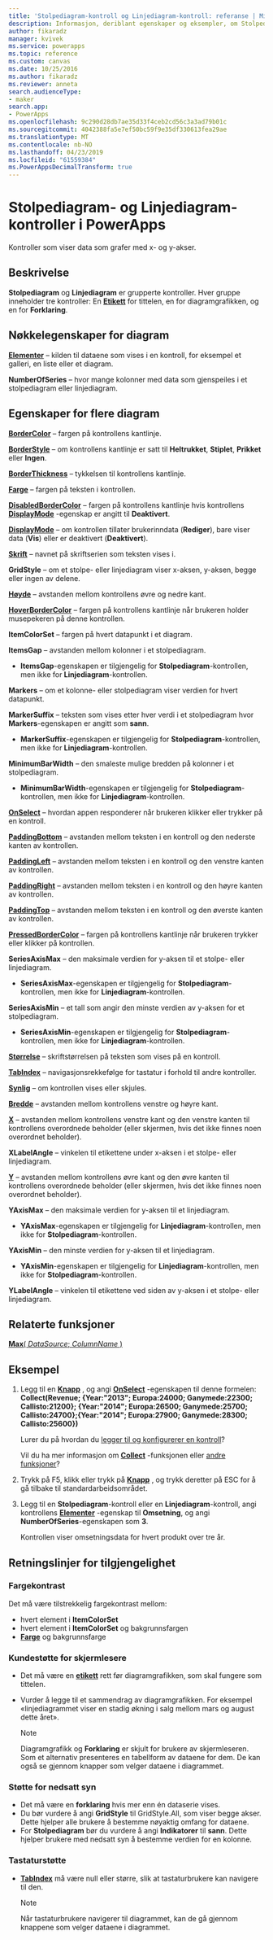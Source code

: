 ```yaml
---
title: 'Stolpediagram-kontroll og Linjediagram-kontroll: referanse | Microsoft Docs'
description: Informasjon, deriblant egenskaper og eksempler, om Stolpediagram-kontroller og Linjediagram-kontroller
author: fikaradz
manager: kvivek
ms.service: powerapps
ms.topic: reference
ms.custom: canvas
ms.date: 10/25/2016
ms.author: fikaradz
ms.reviewer: anneta
search.audienceType:
- maker
search.app:
- PowerApps
ms.openlocfilehash: 9c290d28db7ae35d33f4ceb2cd56c3a3ad79b01c
ms.sourcegitcommit: 4042388fa5e7ef50bc59f9e35df330613fea29ae
ms.translationtype: MT
ms.contentlocale: nb-NO
ms.lasthandoff: 04/23/2019
ms.locfileid: "61559384"
ms.PowerAppsDecimalTransform: true
---
```

# <a name="column-chart-and-line-chart-controls-in-powerapps"></a>Stolpediagram- og Linjediagram-kontroller i PowerApps
Kontroller som viser data som grafer med x- og y-akser.

## <a name="description"></a>Beskrivelse
**Stolpediagram** og **Linjediagram** er grupperte kontroller. Hver gruppe inneholder tre kontroller: En **[Etikett](control-text-box.md)** for tittelen, en for diagramgrafikken, og en for **Forklaring**.

## <a name="chart-key-properties"></a>Nøkkelegenskaper for diagram
**[Elementer](properties-core.md)** – kilden til dataene som vises i en kontroll, for eksempel et galleri, en liste eller et diagram.

**NumberOfSeries** – hvor mange kolonner med data som gjenspeiles i et stolpediagram eller linjediagram.

## <a name="additional-chart-properties"></a>Egenskaper for flere diagram
**[BorderColor](properties-color-border.md)** – fargen på kontrollens kantlinje.

**[BorderStyle](properties-color-border.md)** – om kontrollens kantlinje er satt til **Heltrukket**, **Stiplet**, **Prikket** eller **Ingen**.

**[BorderThickness](properties-color-border.md)** – tykkelsen til kontrollens kantlinje.

**[Farge](properties-color-border.md)** – fargen på teksten i kontrollen.

**[DisabledBorderColor](properties-color-border.md)** – fargen på kontrollens kantlinje hvis kontrollens **[DisplayMode](properties-core.md)** -egenskap er angitt til **Deaktivert**.

**[DisplayMode](properties-core.md)** – om kontrollen tillater brukerinndata (**Rediger**), bare viser data (**Vis**) eller er deaktivert (**Deaktivert**).

**[Skrift](properties-text.md)** – navnet på skriftserien som teksten vises i.

**GridStyle** – om et stolpe- eller linjediagram viser x-aksen, y-aksen, begge eller ingen av delene.

**[Høyde](properties-size-location.md)** – avstanden mellom kontrollens øvre og nedre kant.

**[HoverBorderColor](properties-color-border.md)**  – fargen på kontrollens kantlinje når brukeren holder musepekeren på denne kontrollen.

**ItemColorSet** – fargen på hvert datapunkt i et diagram.

**ItemsGap** – avstanden mellom kolonner i et stolpediagram.

* **ItemsGap**-egenskapen er tilgjengelig for **Stolpediagram**-kontrollen, men ikke for **Linjediagram**-kontrollen.

**Markers** – om et kolonne- eller stolpediagram viser verdien for hvert datapunkt.

**MarkerSuffix** – teksten som vises etter hver verdi i et stolpediagram hvor **Markers**-egenskapen er angitt som **sann**.

* **MarkerSuffix**-egenskapen er tilgjengelig for **Stolpediagram**-kontrollen, men ikke for **Linjediagram**-kontrollen.

**MinimumBarWidth** – den smaleste mulige bredden på kolonner i et stolpediagram.

* **MinimumBarWidth**-egenskapen er tilgjengelig for **Stolpediagram**-kontrollen, men ikke for **Linjediagram**-kontrollen.

**[OnSelect](properties-core.md)** – hvordan appen responderer når brukeren klikker eller trykker på en kontroll.

**[PaddingBottom](properties-size-location.md)** – avstanden mellom teksten i en kontroll og den nederste kanten av kontrollen.

**[PaddingLeft](properties-size-location.md)** – avstanden mellom teksten i en kontroll og den venstre kanten av kontrollen.

**[PaddingRight](properties-size-location.md)** – avstanden mellom teksten i en kontroll og den høyre kanten av kontrollen.

**[PaddingTop](properties-size-location.md)** – avstanden mellom teksten i en kontroll og den øverste kanten av kontrollen.

**[PressedBorderColor](properties-color-border.md)**  – fargen på kontrollens kantlinje når brukeren trykker eller klikker på kontrollen.

**SeriesAxisMax** – den maksimale verdien for y-aksen til et stolpe- eller linjediagram.

* **SeriesAxisMax**-egenskapen er tilgjengelig for **Stolpediagram**-kontrollen, men ikke for **Linjediagram**-kontrollen.

**SeriesAxisMin** – et tall som angir den minste verdien av y-aksen for et stolpediagram.

* **SeriesAxisMin**-egenskapen er tilgjengelig for **Stolpediagram**-kontrollen, men ikke for **Linjediagram**-kontrollen.

**[Størrelse](properties-text.md)** – skriftstørrelsen på teksten som vises på en kontroll.

**[TabIndex](properties-accessibility.md)** – navigasjonsrekkefølge for tastatur i forhold til andre kontroller.

**[Synlig](properties-core.md)** – om kontrollen vises eller skjules.

**[Bredde](properties-size-location.md)** – avstanden mellom kontrollens venstre og høyre kant.

**[X](properties-size-location.md)** – avstanden mellom kontrollens venstre kant og den venstre kanten til kontrollens overordnede beholder (eller skjermen, hvis det ikke finnes noen overordnet beholder).

**XLabelAngle** – vinkelen til etikettene under x-aksen i et stolpe- eller linjediagram.

**[Y](properties-size-location.md)** – avstanden mellom kontrollens øvre kant og den øvre kanten til kontrollens overordnede beholder (eller skjermen, hvis det ikke finnes noen overordnet beholder).

**YAxisMax** – den maksimale verdien for y-aksen til et linjediagram.

* **YAxisMax**-egenskapen er tilgjengelig for **Linjediagram**-kontrollen, men ikke for **Stolpediagram**-kontrollen.

**YAxisMin** – den minste verdien for y-aksen til et linjediagram.

* **YAxisMin**-egenskapen er tilgjengelig for **Linjediagram**-kontrollen, men ikke for **Stolpediagram**-kontrollen.

**YLabelAngle** – vinkelen til etikettene ved siden av y-aksen i et stolpe- eller linjediagram.

## <a name="related-functions"></a>Relaterte funksjoner
[**Max**( *DataSource*; *ColumnName* )](../functions/function-aggregates.md)

## <a name="example"></a>Eksempel
1. Legg til en **[Knapp](control-button.md)** , og angi **[OnSelect](properties-core.md)** -egenskapen til denne formelen:<br>
   **Collect(Revenue; {Year:"2013"; Europa:24000; Ganymede:22300; Callisto:21200}; {Year:"2014"; Europa:26500; Ganymede:25700; Callisto:24700};{Year:"2014"; Europa:27900; Ganymede:28300; Callisto:25600})**
   
    Lurer du på hvordan du [legger til og konfigurerer en kontroll](../add-configure-controls.md)?
   
    Vil du ha mer informasjon om **[Collect](../functions/function-clear-collect-clearcollect.md)** -funksjonen eller [andre funksjoner](../formula-reference.md)?
2. Trykk på F5, klikk eller trykk på **[Knapp](control-button.md)** , og trykk deretter på ESC for å gå tilbake til standardarbeidsområdet.
3. Legg til en **Stolpediagram**-kontroll eller en **Linjediagram**-kontroll, angi kontrollens **[Elementer](properties-core.md)** -egenskap til **Omsetning**, og angi **NumberOfSeries**-egenskapen som **3**.
   
    Kontrollen viser omsetningsdata for hvert produkt over tre år.


## <a name="accessibility-guidelines"></a>Retningslinjer for tilgjengelighet
### <a name="color-contrast"></a>Fargekontrast
Det må være tilstrekkelig fargekontrast mellom:
* hvert element i **ItemColorSet**
* hvert element i **ItemColorSet** og bakgrunnsfargen
* **[Farge](properties-color-border.md)** og bakgrunnsfarge

### <a name="screen-reader-support"></a>Kundestøtte for skjermlesere
* Det må være en **[etikett](control-text-box.md)** rett før diagramgrafikken, som skal fungere som tittelen.
* Vurder å legge til et sammendrag av diagramgrafikken. For eksempel «linjediagrammet viser en stadig økning i salg mellom mars og august dette året».

    > [!NOTE]
  > Diagramgrafikk og **Forklaring** er skjult for brukere av skjermleseren. Som et alternativ presenteres en tabellform av dataene for dem. De kan også se gjennom knapper som velger dataene i diagrammet.

### <a name="low-vision-support"></a>Støtte for nedsatt syn
* Det må være en **forklaring** hvis mer enn én dataserie vises.
* Du bør vurdere å angi **GridStyle** til GridStyle.All, som viser begge akser. Dette hjelper alle brukere å bestemme nøyaktig omfang for dataene.
* For **Stolpediagram** bør du vurdere å angi **Indikatorer** til **sann**. Dette hjelper brukere med nedsatt syn å bestemme verdien for en kolonne.

### <a name="keyboard-support"></a>Tastaturstøtte
* **[TabIndex](properties-accessibility.md)** må være null eller større, slik at tastaturbrukere kan navigere til den.

    > [!NOTE]
  > Når tastaturbrukere navigerer til diagrammet, kan de gå gjennom knappene som velger dataene i diagrammet.
